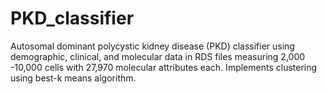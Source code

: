 # PKD_classifier
Autosomal dominant polycystic kidney disease (PKD) classifier using demographic, clinical, and molecular data in RDS files measuring 2,000 -10,000 cells with 27,970 molecular attributes each. Implements clustering using best-k means algorithm. 
